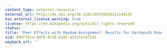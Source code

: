 ```yaml
---
content_type: external-resource
external_url: http://dx.doi.org/10.1162/00335530151144131
has_external_license_warning: true
license: https://en.wikipedia.org/wiki/All_rights_reserved
status: ''
title: 'Peer Effects with Random Assignment: Results for Dartmouth Roommates'
uid: 89df35ca-8df8-4710-b181-a3f2fec0f142
wayback_url: ''
---
```

